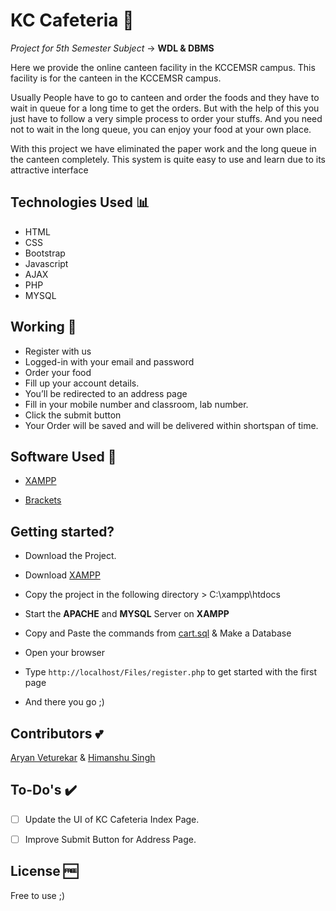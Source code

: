 # KC Cafeteria 🍱

 _Project for 5th Semester Subject_ -> **WDL & DBMS**


Here we provide the online canteen facility in the KCCEMSR campus. This facility is for the canteen in the KCCEMSR campus.

Usually People have to go to canteen and order the foods and they have to wait in queue for a long time to get the orders. But with the help of this you just have to follow a very simple process to order your stuffs. And you need not to wait in the long queue, you can enjoy your food at your own place. 

With this project we have eliminated the paper work and the long queue in the canteen completely. This system is quite easy to use and learn due to its attractive interface


## Technologies Used 📊

- HTML
- CSS
- Bootstrap
- Javascript
- AJAX
- PHP 
- MYSQL


## Working 📲

- Register with us
- Logged-in with your email and password
- Order your food 
- Fill up your account details.
- You’ll be redirected to an address page 
- Fill in your mobile number and classroom, lab number.
- Click the submit button 
- Your Order will be saved and will be delivered within shortspan of time.
   
   
## Software Used 💯

- [XAMPP](https://www.apachefriends.org/download.html)

- [Brackets](http://brackets.io/)


## Getting started?

- Download the Project.

- Download [XAMPP](https://www.apachefriends.org/download.html)

- Copy the project in the following directory > C:\xampp\htdocs

- Start the **APACHE** and **MYSQL** Server on **XAMPP**

- Copy and Paste the commands from [cart.sql](https://github.com/danishsshaikh/KC-Cafeteria/tree/master/Files/sql) & Make a Database

- Open your browser

- Type `http://localhost/Files/register.php` to get started with the first page

- And there you go ;)


## Contributors :two_hearts:

[Aryan Veturekar](https://github.com/thedarklord30) & 
[Himanshu Singh](https://github.com/himanshusiingh)


## To-Do's ✔️

- [ ] Update the UI of KC Cafeteria Index Page.
- [ ] Improve Submit Button for Address Page.


## License 🆓

Free to use ;)
